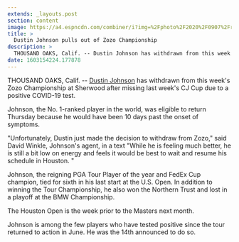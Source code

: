 ```yaml
--- 
extends: _layouts.post 
section: content 
image: https://a4.espncdn.com/combiner/i?img=%2Fphoto%2F2020%2F0907%2Fr741960_1296x729_16%2D9.jpg 
title: > 
  Dustin Johnson pulls out of Zozo Championship 
description: > 
  THOUSAND OAKS, Calif. -- Dustin Johnson has withdrawn from this week's Zozo Championship at Sherwood after missing last week's CJ Cup due to a positive COVID-19 test.Johnson, the reigning PGA Tour Player of the year and FedEx Cup champion, tied for sixth in his last start at the U.S. Open.In addition to winning the Tour Championship, he also won the Northern Trust and lost in a playoff at the BMW Championship.The Houston Open is the week prior to the Masters next month.Johnson is among the few players who have tested positive since the tour returned to action in June. 
date: 1603154224.177878 
--- 
```

<div><p>THOUSAND OAKS, Calif. -- <a href="https://www.espn.com/golf/player/_/id/3448/dustin-johnson">Dustin Johnson</a> has withdrawn from this week's Zozo Championship at Sherwood after missing last week's CJ Cup due to a positive COVID-19 test.</p><p>Johnson, the No. 1-ranked player in the world, was eligible to return Thursday because he would have been 10 days past the onset of symptoms.</p><p>"Unfortunately, Dustin just made the decision to withdraw from Zozo," said David Winkle, Johnson's agent, in a text "While he is feeling much better, he is still a bit low on energy and feels it would be best to wait and resume his schedule in Houston. "</p><p>Johnson, the reigning PGA Tour Player of the year and FedEx Cup champion, tied for sixth in his last start at the U.S. Open. In addition to winning the Tour Championship, he also won the Northern Trust and lost in a playoff at the BMW Championship.</p><p>The Houston Open is the week prior to the Masters next month.</p><p>Johnson is among the few players who have tested positive since the tour returned to action in June. He was the 14th announced to do so.</p>
</div>